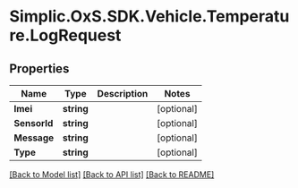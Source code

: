 # Simplic.OxS.SDK.Vehicle.Temperature.LogRequest

## Properties

Name | Type | Description | Notes
------------ | ------------- | ------------- | -------------
**Imei** | **string** |  | [optional] 
**SensorId** | **string** |  | [optional] 
**Message** | **string** |  | [optional] 
**Type** | **string** |  | [optional] 

[[Back to Model list]](../README.md#documentation-for-models) [[Back to API list]](../README.md#documentation-for-api-endpoints) [[Back to README]](../README.md)

